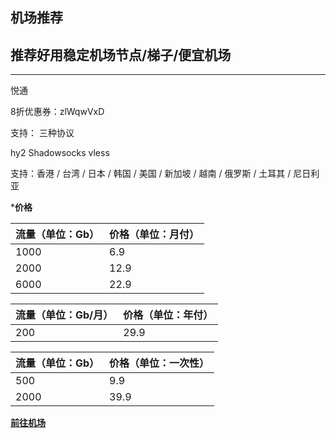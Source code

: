 ## 机场推荐
## 推荐好用稳定机场节点/梯子/便宜机场
---
悦通

8折优惠券：zlWqwVxD

支持： 三种协议

hy2 Shadowsocks vless

支持：香港 / 台湾 / 日本 / 韩国 / 美国 / 新加坡 / 越南 / 俄罗斯 / 土耳其 / 尼日利亚  

   ***价格**

 | 流量（单位：Gb） | 价格（单位：月付） |
  | ---------------- | -------------------------- |
  | 1000               | 6.9                      |
  | 2000              | 12.9                      |
  | 6000              | 22.9                      |

   | 流量（单位：Gb/月） | 价格（单位：年付） |
  | ---------------- | -------------------------- |
  | 200               | 29.9                      |

  | 流量（单位：Gb） | 价格（单位：一次性） |
  | ---------------- | -------------------------- |
  | 500               | 9.9                      |
  | 2000              | 39.9                      |

[**前往机场**](https://my.yue.to/#/register?code=Z9VGtQo0)
